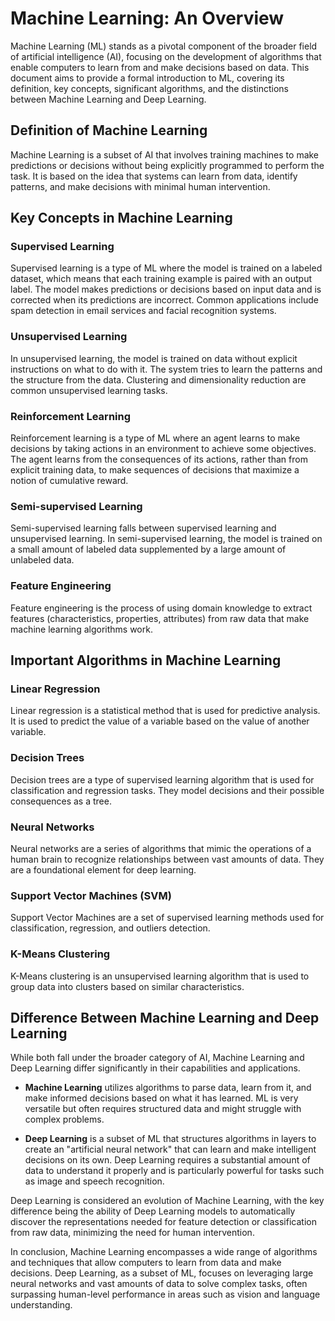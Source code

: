 # Machine Learning: An Overview

Machine Learning (ML) stands as a pivotal component of the broader field of artificial intelligence (AI), focusing on the development of algorithms that enable computers to learn from and make decisions based on data. This document aims to provide a formal introduction to ML, covering its definition, key concepts, significant algorithms, and the distinctions between Machine Learning and Deep Learning.

## Definition of Machine Learning

Machine Learning is a subset of AI that involves training machines to make predictions or decisions without being explicitly programmed to perform the task. It is based on the idea that systems can learn from data, identify patterns, and make decisions with minimal human intervention.

## Key Concepts in Machine Learning

### Supervised Learning

Supervised learning is a type of ML where the model is trained on a labeled dataset, which means that each training example is paired with an output label. The model makes predictions or decisions based on input data and is corrected when its predictions are incorrect. Common applications include spam detection in email services and facial recognition systems.

### Unsupervised Learning

In unsupervised learning, the model is trained on data without explicit instructions on what to do with it. The system tries to learn the patterns and the structure from the data. Clustering and dimensionality reduction are common unsupervised learning tasks.

### Reinforcement Learning

Reinforcement learning is a type of ML where an agent learns to make decisions by taking actions in an environment to achieve some objectives. The agent learns from the consequences of its actions, rather than from explicit training data, to make sequences of decisions that maximize a notion of cumulative reward.

### Semi-supervised Learning

Semi-supervised learning falls between supervised learning and unsupervised learning. In semi-supervised learning, the model is trained on a small amount of labeled data supplemented by a large amount of unlabeled data.

### Feature Engineering

Feature engineering is the process of using domain knowledge to extract features (characteristics, properties, attributes) from raw data that make machine learning algorithms work.

## Important Algorithms in Machine Learning

### Linear Regression

Linear regression is a statistical method that is used for predictive analysis. It is used to predict the value of a variable based on the value of another variable.

### Decision Trees

Decision trees are a type of supervised learning algorithm that is used for classification and regression tasks. They model decisions and their possible consequences as a tree.

### Neural Networks

Neural networks are a series of algorithms that mimic the operations of a human brain to recognize relationships between vast amounts of data. They are a foundational element for deep learning.

### Support Vector Machines (SVM)

Support Vector Machines are a set of supervised learning methods used for classification, regression, and outliers detection.

### K-Means Clustering

K-Means clustering is an unsupervised learning algorithm that is used to group data into clusters based on similar characteristics.

## Difference Between Machine Learning and Deep Learning

While both fall under the broader category of AI, Machine Learning and Deep Learning differ significantly in their capabilities and applications.

- **Machine Learning** utilizes algorithms to parse data, learn from it, and make informed decisions based on what it has learned. ML is very versatile but often requires structured data and might struggle with complex problems.

- **Deep Learning** is a subset of ML that structures algorithms in layers to create an "artificial neural network" that can learn and make intelligent decisions on its own. Deep Learning requires a substantial amount of data to understand it properly and is particularly powerful for tasks such as image and speech recognition.

Deep Learning is considered an evolution of Machine Learning, with the key difference being the ability of Deep Learning models to automatically discover the representations needed for feature detection or classification from raw data, minimizing the need for human intervention.

In conclusion, Machine Learning encompasses a wide range of algorithms and techniques that allow computers to learn from data and make decisions. Deep Learning, as a subset of ML, focuses on leveraging large neural networks and vast amounts of data to solve complex tasks, often surpassing human-level performance in areas such as vision and language understanding.